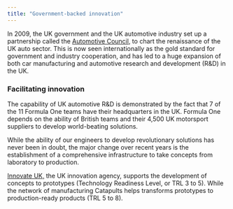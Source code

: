 ```yaml
---
title: "Government-backed innovation"
---
```

In 2009, the UK government and the UK automotive industry set up a partnership called the [Automotive Council](http://www.automotivecouncil.co.uk/), to chart the renaissance of the UK auto sector. This is now seen internationally as the gold standard for government and industry cooperation, and has led to a huge expansion of both car manufacturing and automotive research and development (R&D) in the UK.


### Facilitating innovation


The capability of UK automotive R&D is demonstrated by the fact that 7 of the 11 Formula One teams have their headquarters in the UK. Formula One depends on the ability of British teams and their 4,500 UK motorsport suppliers to develop world-beating solutions.


While the ability of our engineers to develop revolutionary solutions has never been in doubt, the major change over recent years is the establishment of a comprehensive infrastructure to take concepts from laboratory to production.


[Innovate UK,](https://www.gov.uk/government/organisations/innovate-uk) the UK innovation agency, supports the development of concepts to prototypes (Technology Readiness Level, or TRL 3 to 5). While the network of manufacturing Catapults helps transforms prototypes to production-ready products (TRL 5 to 8).

